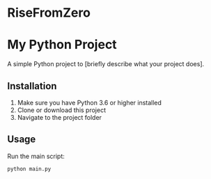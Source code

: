 # RiseFromZero
# My Python Project

A simple Python project to [briefly describe what your project does].

## Installation

1. Make sure you have Python 3.6 or higher installed
2. Clone or download this project
3. Navigate to the project folder

## Usage

Run the main script:

```bash
python main.py
